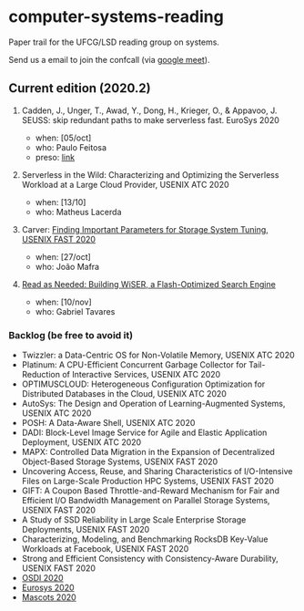 # computer-systems-reading

Paper trail for the UFCG/LSD reading group on systems.

Send us a email to join the confcall (via [google meet](https://meet.google.com/vfd-deni-pbn)).

## Current edition (2020.2)

1. Cadden, J., Unger, T., Awad, Y., Dong, H., Krieger, O., & Appavoo, J. SEUSS: skip redundant paths to make serverless fast. EuroSys 2020
    * when: [05/oct]
    * who: Paulo Feitosa
    * preso: [link](https://docs.google.com/presentation/d/1jOMqBlnAhanPUS4p4aVZurtxKrPcRTlUp4fr8KiPmIY/edit?usp=sharing)
  
2. Serverless in the Wild: Characterizing and Optimizing the Serverless Workload at a Large Cloud Provider, USENIX ATC 2020
   * when: [13/10]
   * who: Matheus Lacerda

3. Carver: [Finding Important Parameters for Storage System Tuning, USENIX FAST 2020](https://www.usenix.org/conference/fast20/presentation/cao-zhen)
   * when: [27/oct]
   * who: João Mafra
   
4. [Read as Needed: Building WiSER, a Flash-Optimized Search Engine](https://www.usenix.org/system/files/fast20-he.pdf)
   * when: [10/nov]
   * who: Gabriel Tavares

### Backlog (be free to avoid it)

* Twizzler: a Data-Centric OS for Non-Volatile Memory, USENIX ATC 2020
* Platinum: A CPU-Efficient Concurrent Garbage Collector for Tail-Reduction of Interactive Services, USENIX ATC 2020
* OPTIMUSCLOUD: Heterogeneous Configuration Optimization for Distributed Databases in the Cloud, USENIX ATC 2020
* AutoSys: The Design and Operation of Learning-Augmented Systems, USENIX ATC 2020
* POSH: A Data-Aware Shell, USENIX ATC 2020
* DADI: Block-Level Image Service for Agile and Elastic Application Deployment, USENIX ATC 2020
* MAPX: Controlled Data Migration in the Expansion of Decentralized Object-Based Storage Systems, USENIX FAST 2020
* Uncovering Access, Reuse, and Sharing Characteristics of I/O-Intensive Files on Large-Scale Production HPC Systems, USENIX FAST 2020
* GIFT: A Coupon Based Throttle-and-Reward Mechanism for Fair and Efficient I/O Bandwidth Management on Parallel Storage Systems, USENIX FAST 2020
* A Study of SSD Reliability in Large Scale Enterprise Storage Deployments, USENIX FAST 2020
* Characterizing, Modeling, and Benchmarking RocksDB Key-Value Workloads at Facebook, USENIX FAST 2020
* Strong and Efficient Consistency with Consistency-Aware Durability, USENIX FAST 2020
* [OSDI 2020](https://www.usenix.org/conference/osdi20/technical-sessions)
* [Eurosys 2020](https://www.eurosys2020.org/program-2/accepted-papers/)
* [Mascots 2020](http://mascots.iitis.pl/?page_id=415)
